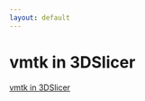 ```yaml
---
layout: default
---
```


vmtk in 3DSlicer
================

[vmtk in 3DSlicer](http://oldsite.vmtk.org/Main/VmtkIn3DSlicer)

